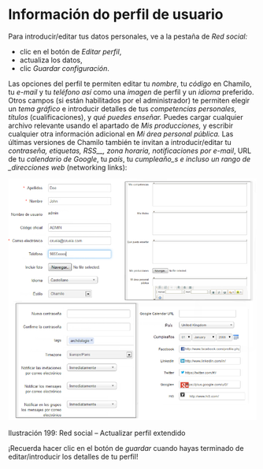 # Información do perfil de usuario

Para introducir/editar tus datos personales, ve a la pestaña de _Red social:_

* clic en el botón de _Editar perfil_,
* actualiza los datos,
* clic _Guardar configuración_.

Las opciones del perfil te permiten editar tu _nombre_, tu _código_ en Chamilo, tu _e-mail_ y tu _teléfono así_ como una _imagen_ de perfil y un _idioma_ preferido. Otros campos \(si están habilitados por el administrador\) te permiten elegir un _tema gráfico_ e introducir detalles de tus _competencias personales, títulos_ \(cualificaciones\), y _qué puedes enseñar._ Puedes cargar cualquier archivo relevante usando el apartado de _Mis producciones,_ y escribir cualquier otra información adicional en _Mi área personal pública._ Las últimas versiones de Chamilo también te invitan a introducir/editar tu _contraseña, etiquetas,_ _RSS\_\_, zona horaria, notificaciones por e-mail_, URL de tu _calendario de Google_, tu _país_, tu _cumpleaño\_s e incluso un rango de \_direcciones web_ \(networking links\):

![](../../.gitbook/assets/graphics339%20%284%29.png)

Ilustración 199: Red social – Actualizar perfil extendido

¡Recuerda hacer clic en el botón de _guardar_ cuando hayas terminado de editar/introducir los detalles de tu perfil!

